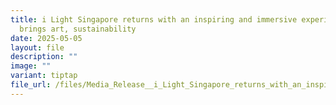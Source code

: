```yaml
---
title: i Light Singapore returns with an inspiring and immersive experience that
  brings art, sustainability
date: 2025-05-05
layout: file
description: ""
image: ""
variant: tiptap
file_url: /files/Media_Release__i_Light_Singapore_returns_with_an_inspiring_and_immersive_experience_that_brings_art_sustainability_and_people_together.pdf
---
```

